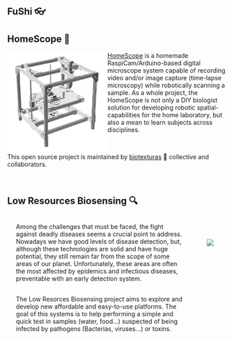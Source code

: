 ## FuShi :eyeglasses:


## HomeScope :microscope:
<img align="left" width="230" height="230" src="/image/homescope-2.png">

[HomeScope](http://homescope.biotexturas.org) is a homemade RaspiCam/Arduino-based digital microscope system capable of recording video and/or image capture (time-lapse microscopy) while robotically scanning a sample. As a whole project, the HomeScope is not only a DIY biologist solution for developing robotic spatial-capabilities for the home laboratory, but also a mean to learn subjects across disciplines.

</br>

This open source project is maintained by [biotexturas](http://biotexturas.org) :hibiscus: collective and collaborators.

</br>

## Low Resources Biosensing :mag:

<img align="right" height="230" style="margin:50px 30px 50px 50px" src="https://2019.igem.org/wiki/images/9/92/T--MADRID_UCM--wp-content~uploads~2019~10~IMG_1974_edit.jpg">

<p style="margin:30px 10px 20px 20px "> Among the challenges that must be faced, the fight against deadly diseases seems a crucial point to address. Nowadays we have good levels of disease detection, but, although these technologies are solid and have huge potential, they still remain far from the scope of some areas of our planet. Unfortunately, these areas are often the most affected by epidemics and infectious diseases, preventable with an early detection system.
</p>
<p style="margin:30px 10px 20px 20px ">
The Low Resorces Biosensing project aims to explore and develop new affordable and easy-to-use platforms. The goal of this systems is to help performing a simple and quick test in samples (water, food...) suspected of being infected by pathogens (Bacterias, viruses...) or toxins.
</p>
  
